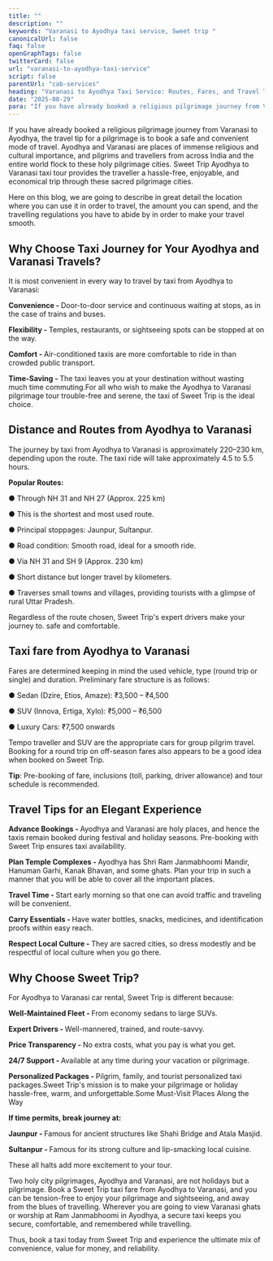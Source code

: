 ```yaml
---
title: ""
description: ""
keywords: "Varanasi to Ayodhya taxi service, Sweet trip "
canonicalUrl: false
faq: false
openGraphTags: false
twitterCard: false
url: "varanasi-to-ayodhya-taxi-service"
script: false
parentUrl: "cab-services"
heading: "Varanasi to Ayodhya Taxi Service: Routes, Fares, and Travel Tips"
date: "2025-08-29"
para: "If you have already booked a religious pilgrimage journey from Varanasi to Ayodhya, the travel tip for a pilgrimage is to book a safe and convenient mode of travel. Ayodhya and Varanasi are places of immense religious and cultural importance, and pilgrims and travellers from across India and the entire world flock to these holy pilgrimage cities. Sweet Trip Ayodhya to Varanasi taxi tour provides the traveller a hassle-free, enjoyable, and economical trip through these sacred pilgrimage cities."
---
```


<p>If you have already booked a religious pilgrimage journey from Varanasi to Ayodhya, the travel tip for a pilgrimage is to book a safe and convenient mode of travel. Ayodhya and Varanasi are places of immense religious and cultural importance, and pilgrims and travellers from across India and the entire world flock to these holy pilgrimage cities. Sweet Trip Ayodhya to Varanasi taxi tour provides the traveller a hassle-free, enjoyable, and economical trip through these sacred pilgrimage cities.
</p>
<p className="mt-2">Here on this blog, we are going to describe in great detail the location where you can use it in order to travel, the amount you can spend, and the travelling regulations you have to abide by in order to make your travel smooth.</p>
<h2 className="mt-5 font-bold">
Why Choose Taxi Journey for Your Ayodhya and Varanasi Travels?
</h2>
<p>
             It is most convenient in every way to travel by taxi from Ayodhya to Varanasi:
              </p>
               <p className="mt-2">
                <strong>Convenience - </strong> Door-to-door service and continuous waiting at stops, as in the case of trains and buses.
              </p>
              <p>
                <strong>Flexibility  - </strong> Temples, restaurants, or sightseeing spots can be stopped at on the way.
              </p>
              <p>
                <strong>Comfort - </strong> Air-conditioned taxis are more comfortable to ride in than crowded public transport.
              </p>
              <p><strong>Time-Saving - </strong> The taxi leaves you at your destination without wasting much time commuting.For all who wish to make the Ayodhya to Varanasi pilgrimage tour trouble-free and serene, the taxi of Sweet Trip is the ideal choice.
              </p>
              <h2 className="mt-5 font-bold">
              Distance and Routes from Ayodhya to Varanasi
              </h2>
             <p>
               The journey by taxi from Ayodhya to Varanasi is approximately 220–230 km, depending upon the route. The taxi ride will take approximately 4.5 to 5.5 hours.</p>
              <p className="mt-2"><strong>Popular Routes:</strong></p>
              <p>●	Through NH 31 and NH 27 (Approx. 225 km)</p>
              <p>●	This is the shortest and most used route.</p>
              <p>●	Principal stoppages: Jaunpur, Sultanpur.</p>
                <p>●	Road condition: Smooth road, ideal for a smooth ride.</p>
                <p>●	Via NH 31 and SH 9 (Approx. 230 km)</p>
                <p>●	Short distance but longer travel by kilometers.</p>
                <p>●	Traverses small towns and villages, providing tourists with a glimpse of rural Uttar Pradesh.</p>
              <p className="mt-2">Regardless of the route chosen, Sweet Trip's expert drivers make your journey to. safe and comfortable.</p>
              <h2 className="mt-5 font-bold">
             Taxi fare from Ayodhya to Varanasi
              </h2>
             <p>
              Fares are determined keeping in mind the used vehicle, type (round trip or single) and duration. Preliminary fare structure is as follows:</p>
              <p className="mt-2">●	Sedan (Dzire, Etios, Amaze): ₹3,500 – ₹4,500</p>
              <p>●	SUV (Innova, Ertiga, Xylo): ₹5,000 – ₹6,500</p>
              <p>●	Luxury Cars: ₹7,500 onwards</p>
              <p className="mt-2">Tempo traveller and SUV are the appropriate cars for group pilgrim travel. Booking for a round trip on off-season fares also appears to be a good idea when booked on Sweet Trip.</p>
              <p className="mt-2"><strong>Tip</strong>: Pre-booking of fare, inclusions (toll, parking, driver allowance) and tour schedule is recommended.</p>
              <h2 className="mt-5 font-bold">
             Travel Tips for an Elegant Experience
              </h2>
               <p className="mt-2">
                <strong>Advance Bookings - </strong> Ayodhya and Varanasi are holy places, and hence the taxis remain booked during festival and holiday seasons. Pre-booking with Sweet Trip ensures taxi availability.
              </p>
              <p>
                <strong>Plan Temple Complexes - </strong> Ayodhya has Shri Ram Janmabhoomi Mandir, Hanuman Garhi, Kanak Bhavan, and some ghats. Plan your trip in such a manner that you will be able to cover all the important places.
              </p>
              <p>
                <strong>Travel Time - </strong> Start early morning so that one can avoid traffic and traveling will be convenient.
              </p>
              <p><strong>Carry Essentials - </strong> Have water bottles, snacks, medicines, and identification proofs within easy reach.
              </p>
               <p><strong>Respect Local Culture - </strong> They are sacred cities, so dress modestly and be respectful of local culture when you go there.
              </p>
               <h2 className="mt-5 font-bold">
             Why Choose Sweet Trip?
              </h2>
               <p className="mt-2">
                For Ayodhya to Varanasi car rental, Sweet Trip is different because:
              </p>
               <p className="mt-2">
                <strong>Well-Maintained Fleet - </strong> From economy sedans to large SUVs.
              </p>
              <p><strong>Expert Drivers - </strong> Well-mannered, trained, and route-savvy.</p>
              <p><strong>Price Transparency - </strong> No extra costs, what you pay is what you get.</p>
              <p><strong>24/7 Support - </strong> Available at any time during your vacation or pilgrimage.</p>
              <p><strong>Personalized Packages - </strong> Pilgrim, family, and tourist personalized taxi packages.Sweet Trip's mission is to make your pilgrimage or holiday hassle-free, warm, and unforgettable.Some Must-Visit Places Along the Way</p>
              <p className="mt-2"><strong>If time permits, break journey at:</strong></p>
              <p><strong>Jaunpur - </strong> Famous for ancient structures like Shahi Bridge and Atala Masjid.
              <p><strong>Sultanpur - </strong> Famous for its strong culture and lip-smacking local cuisine.</p>
              <p className="mt-2">These all halts add more excitement to your tour.</p>
              <p className="mt-2">Two holy city pilgrimages, Ayodhya and Varanasi, are not holidays but a pilgrimage. Book a Sweet Trip taxi fare from Ayodhya to Varanasi, and you can be tension-free to enjoy your pilgrimage and sightseeing, and away from the blues of travelling. Wherever you are going to view Varanasi ghats or worship at Ram Janmabhoomi in Ayodhya, a secure taxi keeps you secure, comfortable, and remembered while travelling.</p>
              <p className="mt-2">Thus, book a taxi today from Sweet Trip and experience the ultimate mix of convenience, value for money, and reliability.</p>
